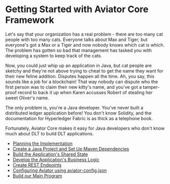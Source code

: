 Getting Started with Aviator Core Framework
===========================================

Let's say that your organization has a real problem - there are too many cat people with too many cats.  Everyone talks about Max and Tiger, but everyone's got a Max or a Tiger and now nobody knows which cat is which.  The problem has gotten so bad that management has tasked you with developing a system to keep track of the cats.

Now, you could just whip up an application in Java, but cat people are sketchy and they're not above trying to cheat to get the name they want for their new feline addition.  Disputes happen all the time.  Ah, you say, this sounds like a job for a blockchain!  That way nobody can dispute who the first person was to claim their new kitty's name, and you've got a tamper-proof record to back it up when Karen accusses Robert of stealing her sweet Oliver's name.

The only problem is, you're a Java developer.  You've never built a distributed ledger application before!  You don't know Solidity, and the documentation for Hyperledger Fabric is as thick as a telephone book.

Fortunately, Aviator Core makes it easy for Java developers who don't know much about DLT to build DLT applications. 
* [Planning the Implementation](Planning.md)
* [Create a Java Project and Set Up Maven Dependencies](Maven.md)
* [Build the Application's Shared State](MainState.md)
* [Develop the Application's Business Logic](BusinessLogic.md)
* [Create REST Endpoints](RestEndpoints.md)
* [Configuring Aviator using aviator-config.json](Config.md)
* [Build our Main Program](Main.md)

